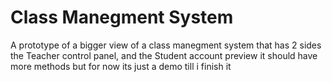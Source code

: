 # Class Manegment System
A prototype of a bigger view of a class manegment system that has 2 sides
the Teacher control panel, and the Student account preview
it should have more methods but for now its just a demo till i finish it
